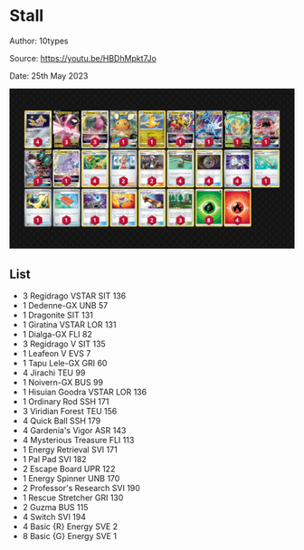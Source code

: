 # Stall

Author: 10types

Source: <https://youtu.be/HBDhMpkt7Jo>

Date: 25th May 2023

![decklist](../../images/SVI/Regidrago%20Vstar/1-%20Regidrago%20Vstar.png)

## List

* 3 Regidrago VSTAR SIT 136
* 1 Dedenne-GX UNB 57
* 1 Dragonite SIT 131
* 1 Giratina VSTAR LOR 131
* 1 Dialga-GX FLI 82
* 3 Regidrago V SIT 135
* 1 Leafeon V EVS 7
* 1 Tapu Lele-GX GRI 60
* 4 Jirachi TEU 99
* 1 Noivern-GX BUS 99
* 1 Hisuian Goodra VSTAR LOR 136
* 1 Ordinary Rod SSH 171
* 3 Viridian Forest TEU 156
* 4 Quick Ball SSH 179
* 4 Gardenia's Vigor ASR 143
* 4 Mysterious Treasure FLI 113
* 1 Energy Retrieval SVI 171
* 1 Pal Pad SVI 182
* 2 Escape Board UPR 122
* 1 Energy Spinner UNB 170
* 2 Professor's Research SVI 190
* 1 Rescue Stretcher GRI 130
* 2 Guzma BUS 115
* 4 Switch SVI 194
* 4 Basic {R} Energy SVE 2
* 8 Basic {G} Energy SVE 1
